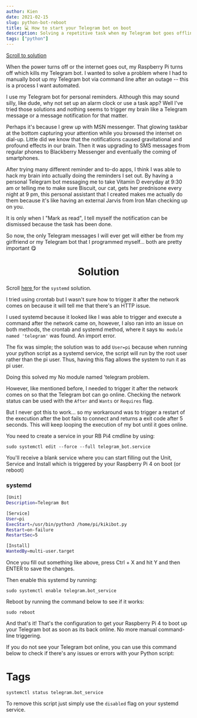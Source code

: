 ```yaml
---
author: Kien
date: 2021-02-15
slug: python-bot-reboot
title: 💻 How to start your Telegram bot on boot
description: Solving a repetitive task when my Telegram bot goes offline
tags: ["python"]
---
```


[Scroll to solution](#systemd)

When the power turns off or the internet goes out, my Raspberry Pi turns off which kills my Telegram bot. I wanted to solve a problem where I had to manually boot up my Telegram bot via command line after an outage -- this is a process I want automated.

I use my Telegram bot for personal reminders. Although this may sound silly, like dude, why not set up an alarm clock or use a task app? Well I've tried those solutions and nothing seems to trigger my brain like a Telegram message or a message notification for that matter.

Perhaps it's because I grew up with MSN messenger. That glowing taskbar at the bottom capturing your attention while you browsed the internet on dial-up. Little did we know that the notifications caused gravitational and profound effects in our brain. Then it was upgrading to SMS messages from regular phones to Blackberry Messenger and eventually the coming of smartphones. 

After trying many different reminder and to-do apps, I think I was able to hack my brain into actually doing the reminders I set out. By having a personal Telegram bot messaging me to take Vitamin D everyday at 9:30 am or telling me to make sure Biscuit, our cat, gets her prednisone every night at 9 pm, this personal assistant that I created makes me actually do them because it's like having an external Jarvis from Iron Man checking up on you.

It is only when I "Mark as read", I tell myself the notification can be dismissed because the task has been done.

So now, the only Telegram messages I will ever get will either be from my girlfriend or my Telegram bot that I programmed myself... both are pretty important 😋


# <center>Solution</center>

Scroll <a href="#systemd"> here </a>for the `systemd` solution.

I tried using crontab but I wasn't sure how to trigger it after the network comes on because it will tell me that there's an HTTP issue.

I used systemd because it looked like I was able to trigger and execute a command after the network came on, however, I also ran into an issue on both methods, the crontab and systemd method, where it says `No module named 'telegram'` was found. An import error.

The fix was simple; the solution was to add `User=pi` because when running your python script as a systemd service, the script will run by the root user rather than the pi user. Thus, having this flag allows the system to run it as pi user.

Doing this solved my No module named 'telegram problem.

However, like mentioned before, I needed to trigger it after the network comes on so that the Telegram bot can go online. Checking the network status can be used with the 
`After` and `Wants` or `Requires` flag.

But I never got this to work... so my workaround was to trigger a restart of the execution after the bot fails to connect and returns a exit code after 5 seconds. This will keep looping the execution of my bot until it goes online.

You need to create a service in your RB Pi4 cmdline by using:

`sudo systemctl edit --force --full telegram_bot.service`

You'll receive a blank service where you can start filling out the Unit, Service and Install which is triggered by your Raspberry Pi 4 on boot (or reboot)

### systemd
```bash
[Unit]
Description=Telegram Bot

[Service]
User=pi
ExecStart=/usr/bin/python3 /home/pi/kikibot.py
Restart=on-failure
RestartSec=5

[Install]
WantedBy=multi-user.target

```

Once you fill out something like above, press Ctrl + X and hit Y and then ENTER to save the changes.

Then enable this systemd by running:

`sudo systemctl enable telegram.bot_service`

Reboot by running the command below to see if it works:

`sudo reboot`

And that's it! That's the configuration to get your Raspberry Pi 4 to boot up your Telegram bot as soon as its back online. No more manual command-line triggering.

If you do not see your Telegram bot online, you can use this command below to check if there's any issues or errors with your Python script:

# Tags

`systemctl status telegram.bot_service`

To remove this script just simply use the `disabled` flag on your systemd service.
